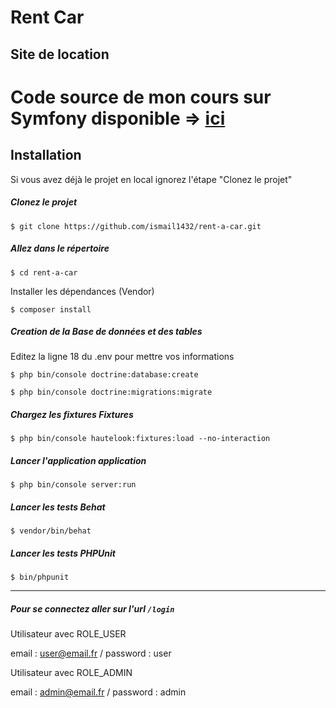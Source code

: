# Rent Car
## Site de location

# Code source de mon cours sur Symfony disponible => [ici](https://www.smaine.me/symfony-4)

## Installation

Si vous avez déjà le projet en local ignorez l'étape "Clonez le projet"

##### Clonez le projet 

`$ git clone https://github.com/ismail1432/rent-a-car.git`

##### Allez dans le répertoire

`$ cd rent-a-car`

Installer les dépendances (Vendor)

`$ composer install`

##### Creation de la Base de données et des tables

Editez la ligne 18 du .env pour mettre vos informations

`$ php bin/console doctrine:database:create`

`$ php bin/console doctrine:migrations:migrate`

##### Chargez les fixtures Fixtures

`$ php bin/console hautelook:fixtures:load --no-interaction`

##### Lancer l'application application

`$ php bin/console server:run`

##### Lancer les tests Behat

`$ vendor/bin/behat`

##### Lancer les tests PHPUnit

`$ bin/phpunit`

-----

##### Pour se connectez aller sur l'url  `/login`

Utilisateur avec ROLE_USER

email : user@email.fr /
password : user


Utilisateur avec ROLE_ADMIN

email : admin@email.fr /
password : admin

